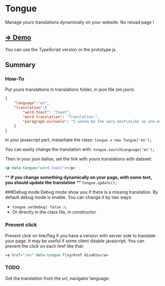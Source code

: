 # Tongue
Manage yours translations dynamically on your website. No reload page !

## [⇒ Demo](http://buuuuug.ddns.net/tongue/)

You can use the TypeScript version or the prototype js.

## Summary
### How-To
Put yours translations in translations folder, in json file (en.json):
```json
{
    "language":"en",
    "translation":{
        "word.toast": "toast",
        "word.translation": "Translation:",
        "paragraph.eurovelo": "I wanna be the very best\nLike no one ever was\nTo catch them is my real test\nTo train them is my cause\nI will travel across the land\nSearching far and wide\nEach Pokemon to understand\nThe power that's inside"
    }
}
```
In your javascript part, instantiate the class:
`tongue = new Tongue('en');`

You can easily change the translation with:
`tongue.switchLanguage('en');`

Then in your json balise, set the link with yours translations with dataset:
```html
<p data-tongue="word.toast"></p>
```

** **If you change something dynamically on your page, with some text, you should update the translation** **
`tongue.update();`

###Debug mode
Debug mode show you if there is a missing translation.
By default debug mode is enable. You can change it by two ways:

 - `tongue.setDebug( false );`
 - Or directly in the class file, in constructor.

### Prevent click
Prevent click on link/flag if you have a version with server side to
translate your page. It may be useful if some client disable javascript.
You can prevent the click on each href like that:
```html
<a href="/en" data-tongue-flag>href disable</a>
```

### TODO
Get the translation from the url, navigator language.
